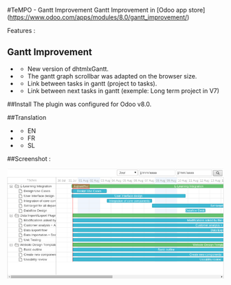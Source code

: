 #TeMPO - Gantt Improvement
Gantt Improvement in [Odoo app store] (https://www.odoo.com/apps/modules/8.0/gantt_improvement/) 

Features :

## Gantt Improvement
* - New version of dhtmlxGantt.
* - The gantt graph scrollbar was adapted on the browser size.
* - Link between tasks in gantt (project to tasks).
* - Link between next tasks in gantt (exemple: Long term project in V7)


##Install
The plugin was configured for Odoo v8.0.

##Translation
* - EN
* - FR
* - SL

##Screenshot :

![Screen1](content/screen1.png)
